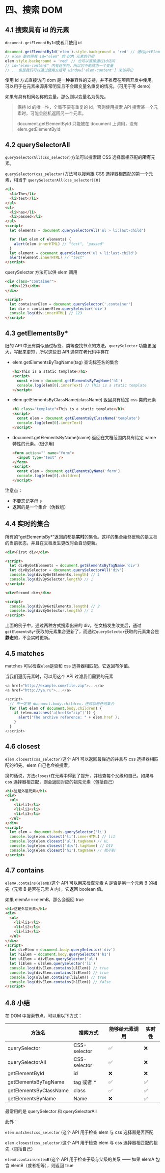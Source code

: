 # 四、搜索 DOM

## 4.1 搜索具有 id 的元素

`document.getElementById`或者只使用`id`

```javascript
document.getElementById('elem').style.background = 'red' // 通过getElementById搜索对应元素
// elem 是对带有 id="elem" 的 DOM 元素的引用
elem.style.background = 'red' // 也可以直接通过id访问
// id="elem-content" 内有连字符，所以它不能成为一个变量
// ...但是我们可以通过使用方括号 window['elem-content'] 来访问它
```

使用 id 方式直接访问 dom 是一种兼容性的支持，并不推荐在项目开发中使用。可以用于在元素来源非常明显且不会跟变量名重复的情况。（可用于写 demo）

如果有具有相同名称的变量，那么则以变量名为优先。

> 保持 id 的唯一性，全局不要有重复的 id，否则使用搜索 API 搜索某一个元素时，可能会随机返回另一个元素。
>
> document.getElementById 只能被在 document 上调用，没有 elem.getElementById

## 4.2 querySelectorAll

`querySelectorAll(css_selector)`方法可以搜索跟 CSS 选择器相匹配的**所有**元素。

`querySelector(css_selector)`方法可以搜索跟 CSS 选择器相匹配的第一个元素，相当于 `querySelectorAll(css_selector)[0]`

```html
<ul>
  <li>The</li>
  <li>test</li>
</ul>
<ul>
  <li>has</li>
  <li>passed</li>
</ul>
<script>
  let elements = document.querySelectorAll('ul > li:last-child')

  for (let elem of elements) {
    alert(elem.innerHTML) // "test", "passed"
  }
  let element = document.querySelector('ul > li:last-child')
  alert(element.innerHTML) // "test"
</script>
```

querySelector 方法可以供 elem 调用

```html
<div class="container">
  <div>123</div>
</div>

<script>
  let containerElem = document.querySelector('.container')
  let div = containerElem.querySelector('div')
  console.log(div.innerHTML) // 123
</script>
```

## 4.3 getElementsBy\*

旧的 API 中还有类似通过标签、类等查找节点的方法。`querySelector` 功能更强大，写起来更短，所以这些旧 API 通常在老代码中存在

- elem.getElementsByTagName(tag) 查询标签名的集合

  ```html
  <h1>This is a static template</h1>
  <script>
    const elem = document.getElementsByTagName('h1')
    console.log(elem[0].innerText) // This is a static template
  </script>
  ```

- elem.getElementsByClassName(className) 返回具有给定 css 类的元素

  ```html
  <h1 class="template">This is a static template</h1>
  <script>
    const elem = document.getElementsByClassName('template')
    console.log(elem[0].innerText)
  </script>
  ```

- document.getElementsByName(name) 返回在文档范围内具有给定 name 特性的元素。(很少用)

  ```html
  <form action="" name="form">
    <input type="text" />
  </form>
  <script>
    const elem = document.getElementsByName('form')
    console.log(elem[0].children)
  </script>
  ```

注意点：

- 不要忘记字母 s
- 返回的是一个集合（伪数组）

## 4.4 实时的集合

所有的“getElementsBy\*”返回的都是**实时**的集合。这样的集合始终反映的是文档的当前状态，并且在文档发生更改时会自动更新。

```html
<div>First div</div>

<script>
  let divByGetElements = document.getElementsByTagName('div')
  let divBySelector = document.querySelectorAll('div')
  console.log(divByGetElements.length) // 1
  console.log(divBySelector.length) // 1
</script>

<div>Second div</div>

<script>
  console.log(divByGetElements.length) // 2
  console.log(divBySelector.length) // 1
</script>
```

上面的例子中，通过两种方式搜索出来的 div，在文档发生改变后，通过`getElementsBy*`获取的元素集合更新了，而通过`querySelector`获取的元素集合是**静态**的，不会实时更新。

## 4.5 matches

matches 可以检查`elem`是否和 css 选择器相匹配。它返回布尔值。

当我们遍历元素时，可以用这个 API 过滤我们需要的元素

```javascript
<a href="http://example.com/file.zip">...</a>
<a href="http://ya.ru">...</a>

<script>
  // 不一定是 document.body.children，还可以是任何集合
  for (let elem of document.body.children) {
    if (elem.matches('a[href$="zip"]')) {
      alert("The archive reference: " + elem.href );
    }
  }
</script>
```

## 4.6 closest

`elem.closest(css_selector)`这个 API 可以返回最靠近的并且与 css 选择器相匹配的祖先。elem 自己也会被搜索。

换句话说，方法`closest`在元素中得到了提升，并检查每个父级和自己。如果与 css 选择器相匹配，则会返回对应的祖先元素（包括自己）

```html
<h1>这是外层元素</h1>
<div>
  <ul>
    <li>li1</li>
    <li>li2</li>
    <li>li3</li>
  </ul>
</div>
<script>
  let elem = document.body.querySelector('li')
  console.log(elem.closest('li').innerHTML) // li1
  console.log(elem.closest('ul').tagName) // UL
  console.log(elem.closest('div').tagName) // DIV
  console.log(elem.closest('h1').tagName) // 找不到
</script>
```

## 4.7 contains

`elemA.contains(elemB)`这个 API 可以用来检查元素 A 是否是另一个元素 B 的祖先（元素 B 是否在元素 A 内），它返回 boolean 值。

如果 elemA===elemB，那么会返回 true

```html
<h1>这是外层元素</h1>
<div>
  <ul>
    <li>li1</li>
    <li>li2</li>
    <li>li3</li>
  </ul>
</div>
<script>
  let divElem = document.body.querySelector('div')
  let h1Elem = document.body.querySelector('h1')
  let ulElem = divElem.querySelector('ul')
  let liElem = ulElem.querySelector('li')
  console.log(divElem.contains(ulElem)) // true
  console.log(divElem.contains(liElem)) // true
  console.log(ulElem.contains(liElem)) // true
  console.log(divElem.contains(h1Elem)) // false
</script>
```

## 4.8 小结

在 DOM 中搜索节点，可以用以下方式：

| 方法名                 | 搜索方式     | 能够给元素调用 | 实时性 |
| ---------------------- | ------------ | -------------- | ------ |
| querySelector          | CSS-selector | ✅             | ❌     |
| querySelectorAll       | CSS-selector | ✅             | ❌     |
| getElementById         | id           | ❌             | ❌     |
| getElementsByTagName   | tag 或者 \*  | ✅             | ✅     |
| getElementsByClassName | class        | ✅             | ✅     |
| getElementsByName      | Name         | ❌             | ✅     |

最常用的是 querySelector 和 querySelectorAll

此外：

`elem.matches(css_selector)`这个 API 用于检查 elem 与 css 选择器是否匹配

`elem.closest(css_selector)`这个 API 用于检查 elem 与 css 选择器相匹配的祖先（包括自己）

`elemA.contains(elemB)`这个 API 用于检查子级与父级的关系 —— 如果 elemA 包含 elemB（或者相等），则返回 true
